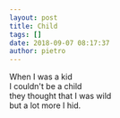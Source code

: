 ```yaml
---
layout: post
title: Child
tags: []
date: 2018-09-07 08:17:37
author: pietro
---
```

When I was a kid<br/>I couldn't be a child<br/>they thought that I was wild<br/>but a lot more I hid.
